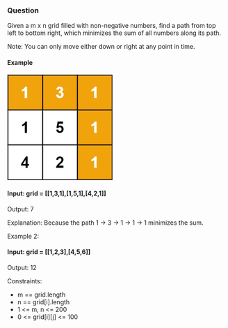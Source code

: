 ### Question
Given a m x n grid filled with non-negative numbers, find a path from top left to bottom right, which minimizes the sum of all numbers along its path.

Note: You can only move either down or right at any point in time.

#### Example
<img src="Question.png"></img>

#### Input: grid = [[1,3,1],[1,5,1],[4,2,1]]

Output: 7

Explanation: Because the path 1 → 3 → 1 → 1 → 1 minimizes the sum.

Example 2:

#### Input: grid = [[1,2,3],[4,5,6]]
Output: 12
 
Constraints:
- m == grid.length
- n == grid[i].length
- 1 <= m, n <= 200
- 0 <= grid[i][j] <= 100
